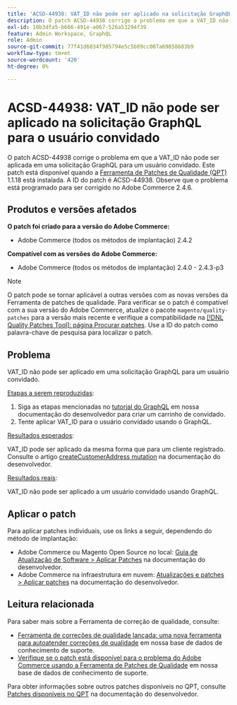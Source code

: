 ```yaml
---
title: 'ACSD-44938: VAT_ID não pode ser aplicado na solicitação GraphQL para o usuário convidado'
description: O patch ACSD-44938 corrige o problema em que a VAT_ID não pode ser aplicada em uma solicitação GraphQL para um usuário convidado. Este patch está disponível quando a [Ferramenta de correções de qualidade (QPT)](/help/announcements/adobe-commerce-announcements/magento-quality-patches-released-new-tool-to-self-serve-quality-patches.md) 1.1.18 está instalada. A ID do patch é ACSD-44938. Observe que o problema está programado para ser corrigido no Adobe Commerce 2.4.6.
exl-id: 18b3dfa5-b666-491e-a067-526a53294f39
feature: Admin Workspace, GraphQL
role: Admin
source-git-commit: 77f41d6034f985794e5c5b89cc007a69858683b9
workflow-type: tm+mt
source-wordcount: '420'
ht-degree: 0%

---
```


# ACSD-44938: VAT_ID não pode ser aplicado na solicitação GraphQL para o usuário convidado

O patch ACSD-44938 corrige o problema em que a VAT_ID não pode ser aplicada em uma solicitação GraphQL para um usuário convidado. Este patch está disponível quando a [Ferramenta de Patches de Qualidade (QPT)](/help/announcements/adobe-commerce-announcements/magento-quality-patches-released-new-tool-to-self-serve-quality-patches.md) 1.1.18 está instalada. A ID do patch é ACSD-44938. Observe que o problema está programado para ser corrigido no Adobe Commerce 2.4.6.

## Produtos e versões afetados

**O patch foi criado para a versão do Adobe Commerce:**

* Adobe Commerce (todos os métodos de implantação) 2.4.2

**Compatível com as versões do Adobe Commerce:**

* Adobe Commerce (todos os métodos de implantação) 2.4.0 - 2.4.3-p3

>[!NOTE]
>
>O patch pode se tornar aplicável a outras versões com as novas versões da Ferramenta de patches de qualidade. Para verificar se o patch é compatível com a sua versão do Adobe Commerce, atualize o pacote `magento/quality-patches` para a versão mais recente e verifique a compatibilidade na [[!DNL Quality Patches Tool]: página Procurar patches](https://experienceleague.adobe.com/tools/commerce-quality-patches/index.html). Use a ID do patch como palavra-chave de pesquisa para localizar o patch.

## Problema

VAT_ID não pode ser aplicado em uma solicitação GraphQL para um usuário convidado.

<u>Etapas a serem reproduzidas</u>:

1. Siga as etapas mencionadas no [tutorial do GraphQL](https://developer.adobe.com/commerce/webapi/graphql/tutorials/checkout/) em nossa documentação do desenvolvedor para criar um carrinho de convidado.
1. Tente aplicar VAT_ID para o usuário convidado usando o GraphQL.

<u>Resultados esperados</u>:

VAT_ID pode ser aplicado da mesma forma que para um cliente registrado. Consulte o artigo [createCustomerAddress mutation](https://developer.adobe.com/commerce/webapi/graphql/schema/customer/mutations/create-address/) na documentação do desenvolvedor.

<u>Resultados reais</u>:

VAT_ID não pode ser aplicado a um usuário convidado usando GraphQL.

## Aplicar o patch

Para aplicar patches individuais, use os links a seguir, dependendo do método de implantação:

* Adobe Commerce ou Magento Open Source no local: [Guia de Atualização de Software > Aplicar Patches](https://experienceleague.adobe.com/en/docs/commerce-operations/tools/quality-patches-tool/usage) na documentação do desenvolvedor.
* Adobe Commerce na infraestrutura em nuvem: [Atualizações e patches > Aplicar patches](https://experienceleague.adobe.com/en/docs/commerce-cloud-service/user-guide/develop/upgrade/apply-patches) na documentação do desenvolvedor.

## Leitura relacionada

Para saber mais sobre a Ferramenta de correção de qualidade, consulte:

* [Ferramenta de correções de qualidade lançada: uma nova ferramenta para autoatender correções de qualidade](/help/announcements/adobe-commerce-announcements/magento-quality-patches-released-new-tool-to-self-serve-quality-patches.md) em nossa base de dados de conhecimento de suporte.
* [Verifique se o patch está disponível para o problema do Adobe Commerce usando a Ferramenta de Patches de Qualidade](/help/support-tools/patches-available-in-qpt-tool/check-patch-for-magento-issue-with-magento-quality-patches.md) em nossa base de dados de conhecimento de suporte.

Para obter informações sobre outros patches disponíveis no QPT, consulte [Patches disponíveis no QPT](https://experienceleague.adobe.com/tools/commerce-quality-patches/index.html) na documentação do desenvolvedor.

